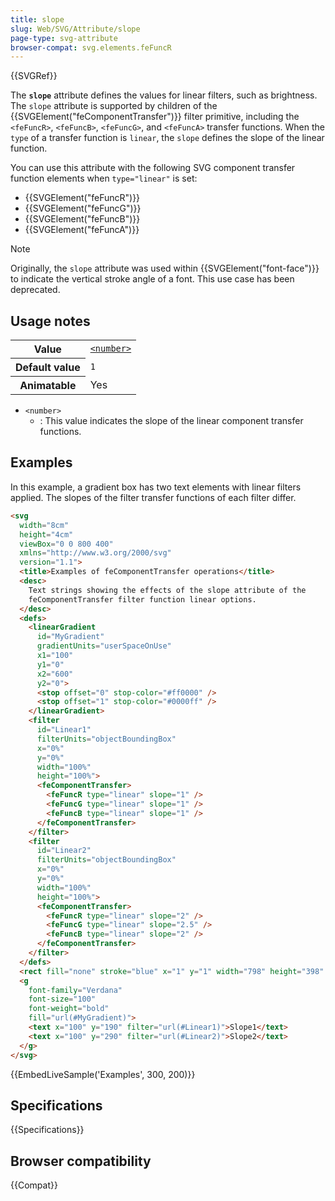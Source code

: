 ```yaml
---
title: slope
slug: Web/SVG/Attribute/slope
page-type: svg-attribute
browser-compat: svg.elements.feFuncR
---
```


{{SVGRef}}

The **`slope`** attribute defines the values for linear filters, such as brightness. The `slope` attribute is supported by children of the {{SVGElement("feComponentTransfer")}} filter primitive, including the `<feFuncR>`, `<feFuncB>`, `<feFuncG>`, and `<feFuncA>` transfer functions. When the `type` of a transfer function is `linear`, the `slope` defines the slope of the linear function.

You can use this attribute with the following SVG component transfer function elements when `type="linear"` is set:

- {{SVGElement("feFuncR")}}
- {{SVGElement("feFuncG")}}
- {{SVGElement("feFuncB")}}
- {{SVGElement("feFuncA")}}

> [!NOTE]
> Originally, the `slope` attribute was used within {{SVGElement("font-face")}} to indicate the vertical stroke angle of a font. This use case has been deprecated.

## Usage notes

<table class="properties">
  <tbody>
    <tr>
      <th scope="row">Value</th>
      <td>
        <code
          ><a href="/en-US/docs/Web/SVG/Content_type#number"
            >&#x3C;number></a
          ></code
        >
      </td>
    </tr>
    <tr>
      <th scope="row">Default value</th>
      <td><code>1</code></td>
    </tr>
    <tr>
      <th scope="row">Animatable</th>
      <td>Yes</td>
    </tr>
  </tbody>
</table>

- `<number>`
  - : This value indicates the slope of the linear component transfer functions.

## Examples

In this example, a gradient box has two text elements with linear filters applied. The slopes of the filter transfer functions of each filter differ.

```html
<svg
  width="8cm"
  height="4cm"
  viewBox="0 0 800 400"
  xmlns="http://www.w3.org/2000/svg"
  version="1.1">
  <title>Examples of feComponentTransfer operations</title>
  <desc>
    Text strings showing the effects of the slope attribute of the
    feComponentTransfer filter function linear options.
  </desc>
  <defs>
    <linearGradient
      id="MyGradient"
      gradientUnits="userSpaceOnUse"
      x1="100"
      y1="0"
      x2="600"
      y2="0">
      <stop offset="0" stop-color="#ff0000" />
      <stop offset="1" stop-color="#0000ff" />
    </linearGradient>
    <filter
      id="Linear1"
      filterUnits="objectBoundingBox"
      x="0%"
      y="0%"
      width="100%"
      height="100%">
      <feComponentTransfer>
        <feFuncR type="linear" slope="1" />
        <feFuncG type="linear" slope="1" />
        <feFuncB type="linear" slope="1" />
      </feComponentTransfer>
    </filter>
    <filter
      id="Linear2"
      filterUnits="objectBoundingBox"
      x="0%"
      y="0%"
      width="100%"
      height="100%">
      <feComponentTransfer>
        <feFuncR type="linear" slope="2" />
        <feFuncG type="linear" slope="2.5" />
        <feFuncB type="linear" slope="2" />
      </feComponentTransfer>
    </filter>
  </defs>
  <rect fill="none" stroke="blue" x="1" y="1" width="798" height="398" />
  <g
    font-family="Verdana"
    font-size="100"
    font-weight="bold"
    fill="url(#MyGradient)">
    <text x="100" y="190" filter="url(#Linear1)">Slope1</text>
    <text x="100" y="290" filter="url(#Linear2)">Slope2</text>
  </g>
</svg>
```

{{EmbedLiveSample('Examples', 300, 200)}}

## Specifications

{{Specifications}}

## Browser compatibility

{{Compat}}
